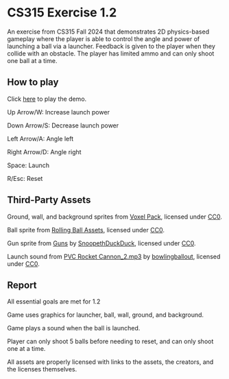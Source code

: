 # CS315 Exercise 1.2

An exercise from CS315 Fall 2024 that demonstrates 2D physics-based gameplay where the player is able to control the angle and power of launching a ball via a launcher. Feedback is given to the player when they collide with an obstacle. The player has limited ammo and can only shoot one ball at a time.

## How to play

Click [here](https://bsu-cs315.github.io/E1-Robinson/) to play the demo.

Up Arrow/W: Increase launch power

Down Arrow/S: Decrease launch power

Left Arrow/A: Angle left

Right Arrow/D: Angle right

Space: Launch

R/Esc: Reset

## Third-Party Assets

Ground, wall, and background sprites from [Voxel Pack](https://kenney.nl/assets/voxel-pack), licensed under [CC0](https://creativecommons.org/publicdomain/zero/1.0/).

Ball sprite from [Rolling Ball Assets](https://kenney.nl/assets/rolling-ball-assets), licensed under [CC0](https://creativecommons.org/publicdomain/zero/1.0/).

Gun sprite from [Guns](https://snoopethduckduck.itch.io/guns) by [SnoopethDuckDuck](https://snoopethduckduck.itch.io/), licensed under [CC0](https://creativecommons.org/publicdomain/zero/1.0/).

Launch sound from [PVC Rocket Cannon_2.mp3](https://freesound.org/people/bowlingballout/sounds/151714/) by [bowlingballout](https://freesound.org/people/bowlingballout/), licensed under [CC0](https://creativecommons.org/publicdomain/zero/1.0/).

## Report

All essential goals are met for 1.2

Game uses graphics for launcher, ball, wall, ground, and background.

Game plays a sound when the ball is launched.

Player can only shoot 5 balls before needing to reset, and can only shoot one at a time.

All assets are properly licensed with links to the assets, the creators, and the licenses themselves.